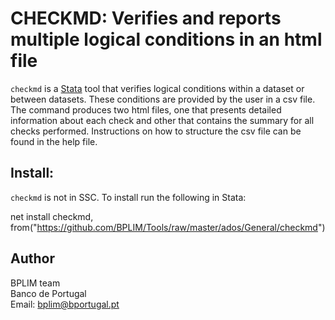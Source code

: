 # CHECKMD: Verifies and reports multiple logical conditions in an html file

`checkmd` is a [Stata](http://www.stata.com/) tool that verifies logical conditions within a dataset or between datasets. These conditions are provided by the user in a csv file. The command produces two html files, one that presents detailed information about each check
and other that contains the summary for all checks performed. Instructions on how to structure the csv file can be found in the help file.

## Install:

`checkmd` is not in SSC. To install run the following in Stata:

net install checkmd, from("https://github.com/BPLIM/Tools/raw/master/ados/General/checkmd")

## Author

BPLIM team
<br>Banco de Portugal
<br>Email: bplim@bportugal.pt
